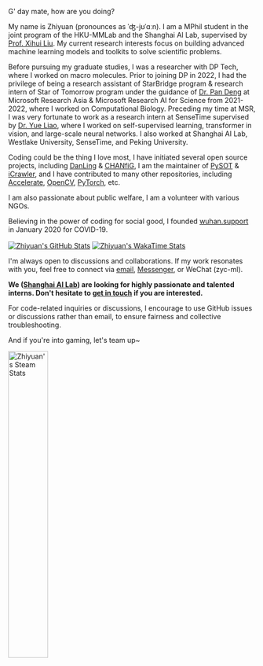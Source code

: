 G' day mate, how are you doing?

My name is Zhiyuan (pronounces as ˈʤ-jʊˈɑːn).
I am a MPhil student in the joint program of the HKU-MMLab and the Shanghai AI Lab, supervised by [Prof. Xihui Liu](https://xh-liu.github.io).
My current research interests focus on building advanced machine learning models and toolkits to solve scientific problems.

Before pursuing my graduate studies, I was a researcher with DP Tech, where I worked on macro molecules.
Prior to joining DP in 2022, I had the privilege of being a research assistant of StarBridge program & research intern of Star of Tomorrow program under the guidance of [Dr. Pan Deng](https://www.microsoft.com/en-us/research/people/paden/) at Microsoft Research Asia & Microsoft Research AI for Science from 2021-2022, where I worked on Computational Biology.
Preceding my time at MSR, I was very fortunate to work as a research intern at SenseTime supervised by [Dr. Yue Liao](https://liaoyue.net/), where I worked on self-supervised learning, transformer in vision, and large-scale neural networks.
I also worked at Shanghai AI Lab, Westlake University, SenseTime, and Peking University.

Coding could be the thing I love most, I have initiated several open source projects, including [DanLing](https://github.com/ZhiyuanChen/DanLing) & [CHANfiG](https://github.com/ZhiyuanChen/CHANfiG), I am the maintainer of [PySOT](https://github.com/STVIR/PySOT) & [iCrawler](https://github.com/hellock/icrawler), and I have contributed to many other repositories, including [Accelerate](https://github.com/huggingface/accelerate), [OpenCV](https://github.com/opencv/opencv), [PyTorch](https://github.com/pytorch/pytorch), etc.

I am also passionate about public welfare, I am a volunteer with various NGOs.

Believing in the power of coding for social good, I founded [wuhan.support](https://github.com/wuhan-support) in January 2020 for COVID-19.

<a href="https://github.com/ZhiyuanChen"><img align="center" alt="Zhiyuan's GitHub Stats" src="https://github-readme-stats.vercel.app/api?username=ZhiyuanChen&custom_title=Zhiyuan%27s%20GitHub%20Stats&show_icons=true&count_private=true&theme=panda"/></a>
<a href="https://github.com/ZhiyuanChent"><img align="center" alt="Zhiyuan's WakaTime Stats" src="https://github-readme-stats.vercel.app/api/wakatime?username=@ZhiyuanChen&custom_title=Zhiyuan%27s%20WakaTime%20Stats&layout=compact&time_range=last_year&theme=panda&langs_count=10"/></a>

I'm always open to discussions and collaborations.
If my work resonates with you, feel free to connect via [email](mailto:this@zyc.ai), [Messenger](https://m.me/zyc.fb), or WeChat (zyc-ml).

**We ([Shanghai AI Lab](https://www.shlab.org.cn)) are looking for highly passionate and talented interns. Don't hesitate to [get in touch](mailto:chenzhiyuan@pjlab.org.cn) if you are interested.**

For code-related inquiries or discussions, I encourage to use GitHub issues or discussions rather than email, to ensure fairness and collective troubleshooting.

And if you're into gaming, let's team up~

<a href="https://github.com/ZhiyuanChen"><img align="center" width=40% alt="Zhiyuan's Steam Stats" src="https://steam-stat.vercel.app/api?profileName=zyc-ai"/></a>
